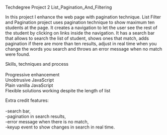Techdegree Project 2 List_Pagination_And_Filtering<br>

  In this project I enhance the web page with pagination technique. List Filter and Pagination project
  uses pagination technique to show maximum ten students at the page.
  It creates a navigation to let the user see the rest of the student by clicking on links inside the navigation.
  It has a search bar that allows to search the list of student, shows ones that match,
  adds pagination if there are more than ten results, adjust in real time when you change the words you search
  and throws an error message when no match were found.

Skills, techniques and process<br>
<br>
  Progressive enhancement<br>
  Unobtrusive JavaScript<br>
  Plain vanilla JavaScript<br>
  Flexible solutions working despite the length of list<br>
  

Extra credit features:<br>
<br>
  -search bar,<br>
  -pagination in search results,<br>
  -error message when there is no match,<br>
  -keyup event to show changes in search in real time.<br>
